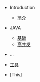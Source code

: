 * Introduction
    * [简介](README.md)

* JAVA
    * [基础](java-base/set.md)
    * [高并发](java-concurrent/Concurrent-hashmap.md)

* ...
 * [工具](tools/docsify.md)
 * [This]


